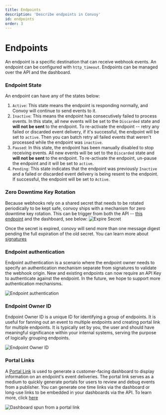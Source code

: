 ```yaml
---
title: Endpoints
description: 'Describe endpoints in Convoy'
id: endpoints
order: 3
---
```



# Endpoints

An endpoint is a specific destination that can receive webhook events. An endpoint can be configured with `http_timeout`. Endpoints can be managed over the API and the dashboard.

### Endpoint State
An endpoint can have any of the states below:
1. `Active`: This state means the endpoint is responding normally, and Convoy will continue to send events to it.
2. `Inactive`: This means the endpoint has consecutively failed to process events. In this state, all new events will be set to the `Discarded` state and **will not be sent** to the endpoint. To re-activate the endpoint -- retry any failed or discarded event delivery, if it's successful, the endpoint will be set to `active`. Then you can batch retry all failed events that weren't processed while the endpoint was `inactive`.
3. `Paused`: In this state, the endpoint has been manually disabled to stop receiving events. All new events will be set to the `Discarded` state and **will not be sent** to the endpoint. To re-activate the endpoint, un-pause the endpoint and it will be set to `active`.
4. `Pending`: This state indicates that the endpoint was previously `Inactive` and a failed or discarded event delivery is being resent to the endpoint. If successful, the endpoint will be set to `Active`.

### Zero Downtime Key Rotation
Because webhooks rely on a shared secret that needs to be rotated periodically to be kept safe, convoy ships with a mechanism for zero downtime key rotation. This can be trigger from both the API -- [this endpoint](https://convoy.readme.io/reference/put_api-v1-projects-projectid-endpoints-endpointid-expire-secret) and the dashboard, see below:
![Expire Secret](/docs-assets/expire-secret.png)

Once the secret is expired, conovy will send more than one message digest pending the full expiration of the old secret. You can learn more about [signatures](/docs/manual/signatures)

### Endpoint authentication

Endpoint authentication is a scenario where the endpoint owner needs to specify an authentication mechanism separate from signatures to validate the webhook origin. New and existing endpoints can now require an API Key to authenticate against the endpoint. In the future, we hope to support more authentication mechanisms.

![Endpoint authentication](/docs-assets/endpoint-auth.png)

### Endpoint Owner ID
Endpoint Owner ID is a unique ID for identifying a group of endpoints. It is useful for fanning out an event to multiple endpoints and creating portal link for multiple endpoints. It is typically set by you, the user and should have meaningful significance within your internal systems, serving the purpose of logically grouping endpoints.

![Endpoint Owner ID](/docs-assets/endpoint-owner-id.png)

### Portal Links

A [Portal Link](/docs/manual/portal-link) is used to generate a customer-facing dashboard to display information on an endpoint's event deliveries. The portal link serves as a medium to quickly generate portals for users to review and debug events from a publisher. You can generate one time links via the dashboard or long-use links to be embedded in your dashboards via the API. To learn more, click [here](/docs/manual/portal-link)

![Dashboard spun from a portal link](/docs-assets/portal-event-deliveries.png)
